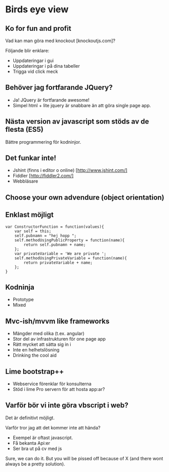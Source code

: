 Birds eye view
==============

Ko for fun and profit
---------------------
Vad kan man göra med knockout [knockoutjs.com]?

Följande blir enklare:
- Uppdateringar i gui
- Uppdateringar i på dina tabeller
- Trigga vid click meck

Behöver jag fortfarande JQuery?
-------------------------------

- Ja! JQuery är fortfarande awesome! 
- Simpel html + lite jquery är snabbare än att göra single page app.

Nästa version av javascript som stöds av de flesta (ES5)
-------------------------------------------------------
Bättre programmering för kodninjor.

Det funkar inte!
----------------

- Jshint (finns i editor o online) [http://www.jshint.com/]
- Fiddler [http://fiddler2.com/]
- Webbläsare

Choose your own advendure (object orientation)
----------------------------------------------

Enklast möjligt
---------------

    var ConstructorFunction = function(values){
        var self = this;
        self.pubnamn = "hej hopp ";
        self.methodUsingPublicProperty = function(name){
            return self.pubnamn + name;
        };
        var privateVariable = 'We are private ';
        self.methodUsingPrivateVariable = function(name){
            return privateVariable + name;
        };
    }

Kodninja
--------

- Prototype
- Mixed

Mvc-ish/mvvm like frameworks
----------------------------

- Mängder med olika (t.ex. angular)
- Stor del av infrastrukturen för one page app
- Rätt mycket att sätta sig in i
- Inte en helhetslösning
- Drinking the cool aid

Lime bootstrap++
----------------

- Webservice förenklar för konsulterna
- Stöd i lime Pro servern för att hosta app:ar?

Varför bör vi inte göra vbscript i web?
---------------------------------------
Det är definitivt möjligt.

Varför tror jag att det kommer inte att hända?

- Exempel är oftast javascript.
- Få bekanta Api:er
- Ser bra ut på cv med js

Sure, we can do it. But you will be pissed off because of X (and there wont always be a pretty solution). 


